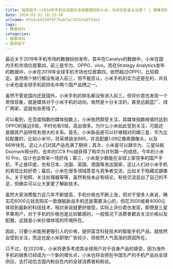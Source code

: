 ```yaml
---
title: 搞笑段子->2019年手机出货国内全球都第四的小米，为何总有高关注度？ | 糗事百科
date: 2020-01-31 18:33:26
urlname: 07a3cbd339f977bab7ac747b3ad75de3
tags: 
- 糗事百科
categories:
- 糗事百科
- 搞笑段子
---
```

最近关于2019年手机市场的数据纷纷发布，其中在Canalys的数据中，小米在国内手机市场位居第四，前三是华为、OPPO、vivo。而在Strategy Analytics发布的数据中，小米在2019年全球手机市场也位居第四，依然超过OPPO，比较稳定。虽然两个排行都没有进入前三，但不能否认，小米手机的实力还是在的，并且小米也是全球手机前四名中两个国产品牌之一。

虽然不管是国内还是国外，小米手机的排名都没有进入前三，但评价君也发现一个奇怪现象，就是媒体对于小米手机的动向，依然是十分关注的，甚至远超蓝厂、绿厂两家，这就有些奇怪了。

可以看到，在百度指数的媒体指数上，小米依然颇受关注，其媒体指数峰值时达到OPPO的接近8倍，平时也有5倍，高出很多。为什么小米如此受到关注，可能还是跟其产品特性有很大的关系。首先，小米新品是可以针锋相对的跟三星、华为比较配置的，比如小米10，将采用骁龙865，并且配置1.08亿像素摄像头，以及66W快充，这让人们对其产品充满了期待；其次，小米是可以跟华为、三星叫板Dxomark得分的，去年的CC9 Pro就获得了和华为并列第一的成绩，今年的小米10 Pro，估计也会带来一场好戏；第三，小米是少数能在全球上架竞争的国产手机，不止是印度，也有日本、法国、英国、德国等发达国家，这让人们对小米手机的表现比较好奇；最后，小米在很多领域愿意与竞争者交流，比如关于隐藏式摄像头，关于拍照，关注处理器等等，虽然有些未必有结论，有些交流显出了自己的不足，但确实可以让大家更了解新技术。

虽然大家消费能力这几年不断提高，手机价格也不断上涨，但对于很多人来说，确实花6000元钱去购买一款旗舰新品手机还是需要决心的，但花3500或者4000元体验到最新的科技技术，相对来说就更好接受。实际上评价君也发现，即使是三星苹果用户，对于手机的价格也是比较敏感的，一般情况下消费者都会关注价格以及配置，这就是小米价值体现的环境所在。

因此，只要小米能用更吸引人的价格，提供富含科技技术的智能手机产品，就依然会受到关注，而这也是小米即使广告较少，但依然人气高涨的原因所在。

只不过，在2020年，小米将更多考虑其全球用户对于自身产品的感受，因为海外手机的销售已经成为一个新的增长点，小米也将会把在中国生产的手机产品向全球供应，去打动包含国内粉丝在内的全球消费者和粉丝。


